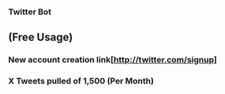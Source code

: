 ### Twitter Bot 

## (Free Usage)
### New account creation link[http://twitter.com/signup]
### X Tweets pulled of 1,500 (Per Month)

